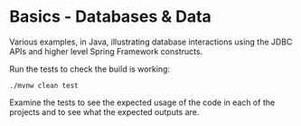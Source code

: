 # Basics - Databases &amp; Data

Various examples, in Java, illustrating database interactions using the JDBC APIs and higher level Spring Framework constructs.

Run the tests to check the build is working:

    ./mvnw clean test

Examine the tests to see the expected usage of the code in each of the projects and to see what the expected outputs are.
